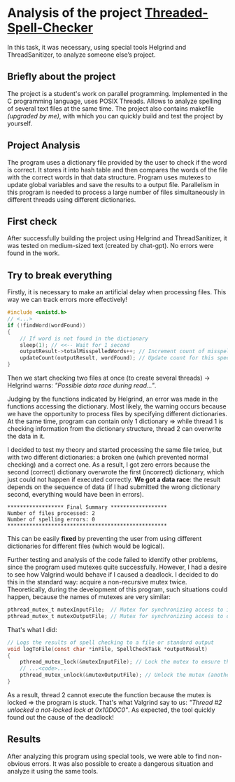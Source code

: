 # Analysis of the project [Threaded-Spell-Checker](https://github.com/shaansaharan170/Threaded-Spell-Checker)
In this task, it was necessary, using special tools Helgrind and ThreadSanitizer, to analyze someone else’s project.
## Briefly about the project
The project is a student's work on parallel programming. Implemented in the C programming language, uses POSIX Threads. Allows to analyze spelling of several text files at the same time. The project also contains makefile *(upgraded by me)*, with which you can quickly build and test the project by yourself. 
## Project Analysis
The program uses a dictionary file provided by the user to check if the word is correct. It stores it into hash table and then compares the words of the file with the correct words in that data structure. Program uses mutexes to update global variables and save the results to a output file. Parallelism in this program is needed to process a large number of files simultaneously in different threads using different dictionaries. 
## First check
After successfully building the project using Helgrind and ThreadSanitizer, it was tested on medium-sized text (created by chat-gpt). No errors were found in the work.
## Try to break everything
Firstly, it is necessary to make an artificial delay when processing files. This way we can track errors more effectively!
```C
#include <unistd.h>
// <...>
if (!findWord(wordFound))
{
    // If word is not found in the dictionary
    sleep(1); // <<-- Wait for 1 second  
    outputResult->totalMisspelledWords++; // Increment count of misspelled words
    updateCount(outputResult, wordFound); // Update count for this specific misspelled word
}
```
Then we start checking two files at once (to create several threads) -> Helgrind warns: *"Possible data race during read..."*. 

Judging by the functions indicated by Helgrind, an error was made in the functions accessing the dictionary. Most likely, the warning occurs because we have the opportunity to process files by specifying different dictionaries. At the same time, program can contain only 1 dictionary => while thread 1 is checking information from the dictionary structure, thread 2 can overwrite the data in it. 

I decided to test my theory and started processing the same file twice, but with two different dictionaries: a broken one (which prevented normal checking) and a correct one. As a result, I got zero errors because the second (correct) dictionary overwrote the first (incorrect) dictionary, which just could not happen if executed correctly. **We got a data race**: the result depends on the sequence of data (if I had submitted the wrong dictionary second, everything would have been in errors).
```
****************** Final Summary ******************
Number of files processed: 2
Number of spelling errors: 0
***************************************************
```
This can be easily **fixed** by preventing the user from using different dictionaries for different files (which would be logical).

Further testing and analysis of the code failed to identify other problems, since the program used mutexes quite successfully. However, I had a desire to see how Valgrind would behave if I caused a deadlock. I decided to do this in the standard way: acquire a non-recursive mutex twice. Theoretically, during the development of this program, such situations could happen, because the names of mutexes are very similar:
```C
pthread_mutex_t mutexInputFile;  // Mutex for synchronizing access to input files
pthread_mutex_t mutexOutputFile; // Mutex for synchronizing access to output files
```
That's what I did:
```C
// Logs the results of spell checking to a file or standard output
void logToFile(const char *inFile, SpellCheckTask *outputResult)
{
    pthread_mutex_lock(&mutexInputFile); // Lock the mutex to ensure thread-safe access to the output file
    // ...<code>...
    pthread_mutex_unlock(&mutexOutputFile); // Unlock the mutex (another)
}
```
As a result, thread 2 cannot execute the function because the mutex is locked => the program is stuck. That's what Valgrind say to us:
*"Thread #2 unlocked a not-locked lock at 0x10D0C0"*. As expected, the tool quickly found out the cause of the deadlock!
## Results
After analyzing this program using special tools, we were able to find non-obvious errors. It was also possible to create a dangerous situation and analyze it using the same tools.